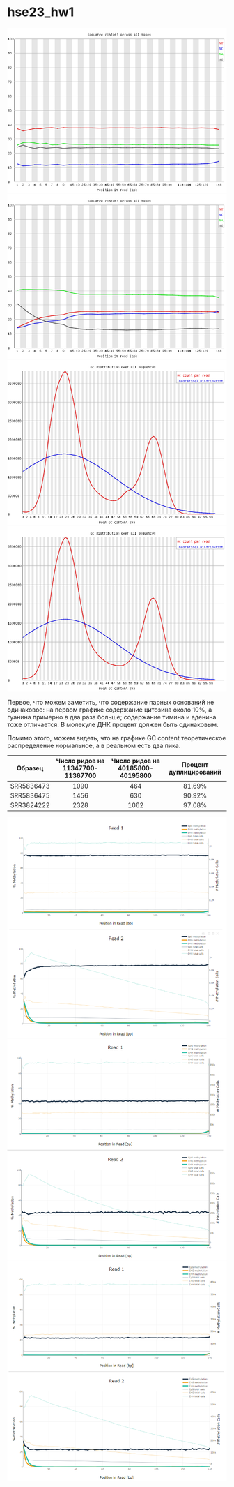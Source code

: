 # hse23_hw1

![](https://github.com/KirillMatirko/hse23_hw1/blob/main/pics/per_base_seq_content.png)
![](https://github.com/KirillMatirko/hse23_hw1/blob/main/pics/per_base_seq_content2.png)
![](https://github.com/KirillMatirko/hse23_hw1/blob/main/pics/per_seq_gc_content.png)
![](https://github.com/KirillMatirko/hse23_hw1/blob/main/pics/per_seq_gc_content2.png)

Первое, что можем заметить, что содержание парных оснований не одинаковое: на первом графике содержание цитозина около 10%, а гуанина примерно в два раза больше; содержание тимина и аденина тоже отличается. В молекуле ДНК процент должен быть одинаковым.

Помимо этого, можем видеть, что на графике GC content теоретическое распределение нормальное, а в реальном есть два пика.

| Образец | Число ридов на 11347700-11367700 | Число ридов на 40185800-40195800 | Процент дуплицирований |
|:----------:|:----:|:---:|:------:|
| SRR5836473 | 1090 | 464 | 81.69% |
| SRR5836475 | 1456 | 630 | 90.92% |
| SRR3824222 | 2328 | 1062 | 97.08% |


![](https://github.com/KirillMatirko/hse23_hw1/blob/main/pics/SRR3824222_mbiasplot.png)
![](https://github.com/KirillMatirko/hse23_hw1/blob/main/pics/SRR5836473_mbiasplot.png)
![](https://github.com/KirillMatirko/hse23_hw1/blob/main/pics/SRR5836475_mbiasplot.png)
